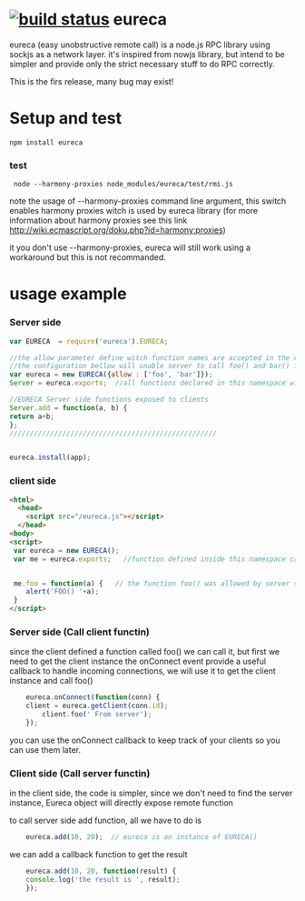 [![build status](https://secure.travis-ci.org/alaa-eddine/eureca.png)](http://travis-ci.org/alaa-eddine/eureca)
eureca
======

eureca (easy unobstructive remote call) is a node.js RPC library using sockjs as a network layer.
it's inspired from nowjs library, but intend to be simpler and provide only the strict necessary stuff to do RPC correctly.

This is the firs release, many bug may exist!


Setup and test
==============

    npm install eureca

### test
     node --harmony-proxies node_modules/eureca/test/rmi.js

note the usage of --harmony-proxies command line argument, this switch enables harmony proxies witch is used by eureca library (for more information about harmony proxies see this link http://wiki.ecmascript.org/doku.php?id=harmony:proxies)

it you don't use --harmony-proxies, eureca will still work using a workaround but this is not recommanded. 



usage example
=============

### Server side

```js
var EURECA  = require('eureca').EURECA;

//the allow parameter define witch function names are accepted in the client side.
//the configuration bellow will unable server to call foo() and bar() ine the client side if the client define them
var eureca = new EURECA({allow : ['foo', 'bar']});
Server = eureca.exports;  //all functions declared in this namespace will be availbale to clients

//EURECA Server side functions exposed to clients
Server.add = function(a, b) {
return a+b;
};
///////////////////////////////////////////////////


eureca.install(app);

```


### client side

```html
<html>
  <head>
    <script src="/eureca.js"></script>
  </head>
<body>
<script>
 var eureca = new EURECA();  
 var me = eureca.exports;   //function defined inside this namespace can be called from server if they are allowed 


 me.foo = function(a) {   // the function foo() was allowed by server so it'll be available
    alert('FOO() '+a);
 } 
</script>
```

### Server side (Call client functin)

since the client defined a function called foo() we can call it, but first we need to get the client instance
the onConnect event provide a useful callback to handle incoming connections, we will use it to get the client instance and call foo()

```js
    eureca.onConnect(function(conn) {
    client = eureca.getClient(conn.id);
        client.foo(' From server');
    });
```

you can use the onConnect callback to keep track of your clients so you can use them later.



### Client side (Call server functin)

in the client side, the code is simpler, since we don't need to find the server instance, Eureca object will directly expose remote function

to call server side add function, all we have to do is 

```js
    eureca.add(10, 20);  // eureca is an instance of EURECA()
```

we can add a callback function to get the result

```js
    eureca.add(10, 20, function(result) {
    console.log('the result is ', result);
    });
```



